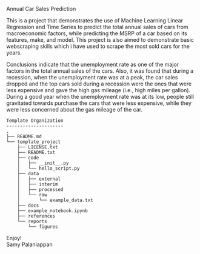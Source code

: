 Annual Car Sales Prediction

This is a project that demonstrates the use of Machine Learning Linear Regression and Time Series to predict the total annual sales of cars from macroeconomic factors, while predicting the MSRP of a car based on its features, make, and model. This project is also aimed to demonstrate basic webscraping skills which i have used to scrape the most sold cars for the years. 

Conclusions indicate that the unemployment rate as one of the major factors in the total annual sales of the cars. Also, it was found that during a recession, when the unemployment rate was at a peak, the car sales dropped and the top cars sold during a recession were the ones that were less expensive and gave the high gas mileage (i.e., high miles per gallon). During a good year when the unemployment rate was at its low, people still gravitated towards purchase the cars that were less expensive, while they were less concerned about the gas mileage of the car.

```
Template Organization
---------------------
.
├── README.md
└── template_project
    ├── LICENSE.txt
    ├── README.txt
    ├── code
    │   ├── __init__.py
    │   └── hello_script.py
    ├── data
    │   ├── external
    │   ├── interim
    │   ├── processed
    │   └── raw
    │       └── example_data.txt
    ├── docs
    ├── example_notebook.ipynb
    ├── references
    └── reports
        └── figures
```



Enjoy!    
Samy Palaniappan
